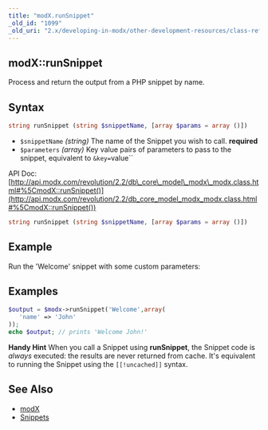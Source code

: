 ```yaml
---
title: "modX.runSnippet"
_old_id: "1099"
_old_uri: "2.x/developing-in-modx/other-development-resources/class-reference/modx/modx.runsnippet"
---
```


## modX::runSnippet

Process and return the output from a PHP snippet by name.

## Syntax

``` php
string runSnippet (string $snippetName, [array $params = array ()])
```

- `$snippetName` _(string)_ The name of the Snippet you wish to call. **required**
- `$parameters` _(array)_ Key value pairs of parameters to pass to the snippet, equivalent to `&key=`value``

API Doc: [http://api.modx.com/revolution/2.2/db\_core\_model\_modx\_modx.class.html#%5CmodX::runSnippet()](http://api.modx.com/revolution/2.2/db_core_model_modx_modx.class.html#%5CmodX::runSnippet())

``` php
string runSnippet (string $snippetName, [array $params = array ()])
```

## Example

Run the 'Welcome' snippet with some custom parameters:

## Examples

``` php
$output = $modx->runSnippet('Welcome',array(
   'name' => 'John'
));
echo $output; // prints 'Welcome John!'
```

**Handy Hint**
When you call a Snippet using **runSnippet**, the Snippet code is _always_ executed: the results are never returned from cache. It's equivalent to running the Snippet using the `[[!uncached]]` syntax.

## See Also

- [modX](extending-modx/core-model/modx "modX")
- [Snippets](extending-modx/snippets "Snippets")

